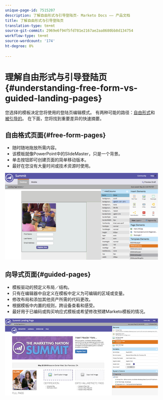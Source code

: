 ```yaml
---
unique-page-id: 7515207
description: 了解自由形式与引导登陆页- Marketo Docs —— 产品文档
title: 了解自由形式与引导登陆页
translation-type: tm+mt
source-git-commit: 2969e6f94f5fd781e2167ae2aa8680bb8d134754
workflow-type: tm+mt
source-wordcount: '174'
ht-degree: 0%

---
```



# 理解自由形式与引导登陆页{#understanding-free-form-vs-guided-landing-pages}

您选择的模板决定您将使用的登陆页编辑模式。 有两种可能的路径：[自由形式](/help/marketo/product-docs/demand-generation/landing-pages/free-form-landing-pages/create-a-free-form-landing-page.md)和[被引导的](/help/marketo/product-docs/demand-generation/landing-pages/guided-landing-pages/create-a-guided-landing-page.md)。 在下面，您将找到重要差异的快速摘要。

## 自由格式页面{#free-form-pages}

* 随时随地拖放所需内容。
* 该模板就像PowerPoint中的SlideMaster，只是一个背景。
* 单击按钮即可创建页面的简单移动版本。
* 最好在您没有大量时间或技术资源时使用。

![](assets/image2015-5-20-17-3a50-3a53.png)

## 向导式页面{#guided-pages}

* 模板驱动的预定义布局／结构。
* 只有在编辑器中自定义在模板中定义为可编辑的区域或变量。
* 修改布局和添加其他资产所需的代码更改。
* 根据模板中内置的规则，跨设备查看和感受。
* 最好用于已编码或购买响应式模板或希望修改预建Marketo模板的情况。

![](assets/two-1.png)
